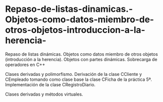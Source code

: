 # Repaso-de-listas-dinamicas.-Objetos-como-datos-miembro-de-otros-objetos-introduccion-a-la-herencia-
Repaso de listas dinámicas. Objetos como datos miembro de otros objetos (introducción a la herencia). Objetos con partes dinámicas. Sobrecarga de operadores  en C++

Clases derivadas y polimorfismo. Derivación de la clase CCliente y CEmpleado tomando como clase base la clase CFicha de la práctica 5ª. Implementación
de la clase CRegistroDiario.

Clases derivadas y métodos virtuales.
